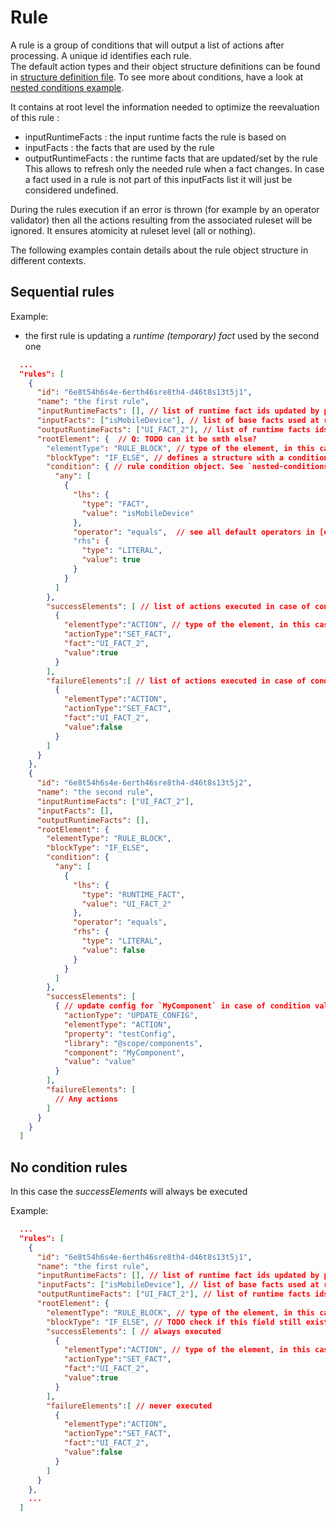 # Rule

A rule is a group of conditions that will output a list of actions after processing. A unique id identifies each rule.   
The default action types and their object structure definitions can be found in [structure definition file](https://github.com/AmadeusITGroup/otter/blob/main/packages/@o3r/rules-engine/src/engine/structure.ts). 
To see more about conditions, have a look at [nested conditions example](../examples/nested-conditions.md).  


It contains at root level the information needed to optimize the reevaluation of this rule :
* inputRuntimeFacts : the input runtime facts the rule is based on
* inputFacts : the facts that are used by the rule
* outputRuntimeFacts : the runtime facts that are updated/set by the rule
This allows to refresh only the needed rule when a fact changes.
In case a fact used in a rule is not part of this inputFacts list it will just be considered undefined.

During the rules execution if an error is thrown (for example by an operator validator) then all the actions resulting from the associated ruleset will be ignored.
It ensures atomicity at ruleset level (all or nothing).

The following examples contain details about the rule object structure in different contexts.

## Sequential rules
Example:

- the first rule is updating a _runtime (temporary) fact_ used by the second one

```json
  ...
  "rules": [
    {
      "id": "6e8t54h6s4e-6erth46sre8th4-d46t8s13t5j1",
      "name": "the first rule",
      "inputRuntimeFacts": [], // list of runtime fact ids updated by previous rules
      "inputFacts": ["isMobileDevice"], // list of base facts used at rule execution
      "outputRuntimeFacts": ["UI_FACT_2"], // list of runtime facts ids modified by this rule
      "rootElement": {  // Q: TODO can it be smth else?
        "elementType": "RULE_BLOCK", // type of the element, in this case a RULE_BLOCK.
        "blockType": "IF_ELSE", // defines a structure with a condition and a list of success elements plus a list of failure elements
        "condition": { // rule condition object. See `nested-conditions.ts` for object structure details
          "any": [
            {
              "lhs": {
                "type": "FACT",
                "value": "isMobileDevice"
              },
              "operator": "equals",  // see all default operators in [engine operators section](https://github.com/AmadeusITGroup/otter/blob/main/packages/%40o3r/rules-engine/src/engine/operator/operators/index.ts)
              "rhs": {
                "type": "LITERAL",
                "value": true
              }
            }
          ]
        },
        "successElements": [ // list of actions executed in case of condition evaluation as success
          {
            "elementType":"ACTION", // type of the element, in this case an ACTION
            "actionType":"SET_FACT",
            "fact":"UI_FACT_2",
            "value":true
          }
        ],
        "failureElements":[ // list of actions executed in case of condition evaluation as failure
          {
            "elementType":"ACTION",
            "actionType":"SET_FACT",
            "fact":"UI_FACT_2",
            "value":false
          }
        ]
      }
    },
    {
      "id": "6e8t54h6s4e-6erth46sre8th4-d46t8s13t5j2",
      "name": "the second rule",
      "inputRuntimeFacts": ["UI_FACT_2"],
      "inputFacts": [],
      "outputRuntimeFacts": [],
      "rootElement": {
        "elementType": "RULE_BLOCK",
        "blockType": "IF_ELSE",
        "condition": {
          "any": [
            {
              "lhs": {
                "type": "RUNTIME_FACT",
                "value": "UI_FACT_2"
              },
              "operator": "equals",
              "rhs": {
                "type": "LITERAL",
                "value": false
              }
            }
          ]
        },
        "successElements": [
          { // update config for `MyComponent` in case of condition valid output
            "actionType": "UPDATE_CONFIG",
            "elementType": "ACTION",
            "property": "testConfig",
            "library": "@scope/components",
            "component": "MyComponent",
            "value": "value"
          }
        ],
        "failureElements": [
          // Any actions
        ]
      }
    }
  ]
```

## No condition rules
In this case the _successElements_ will always be executed

Example:

```json
  ...
  "rules": [
    {
      "id": "6e8t54h6s4e-6erth46sre8th4-d46t8s13t5j1",
      "name": "the first rule",
      "inputRuntimeFacts": [], // list of runtime fact ids updated by previous rules
      "inputFacts": ["isMobileDevice"], // list of base facts used at rule execution
      "outputRuntimeFacts": ["UI_FACT_2"], // list of runtime facts ids modified by this rule
      "rootElement": {
        "elementType": "RULE_BLOCK", // type of the element, in this case a RULE_BLOCK.
        "blockType": "IF_ELSE", // TODO check if this field still exists
        "successElements": [ // always executed
          {
            "elementType":"ACTION", // type of the element, in this case an ACTION
            "actionType":"SET_FACT",
            "fact":"UI_FACT_2",
            "value":true
          }
        ],
        "failureElements":[ // never executed
          {
            "elementType":"ACTION",
            "actionType":"SET_FACT",
            "fact":"UI_FACT_2",
            "value":false
          }
        ]
      }
    },
    ...
  ]
```
